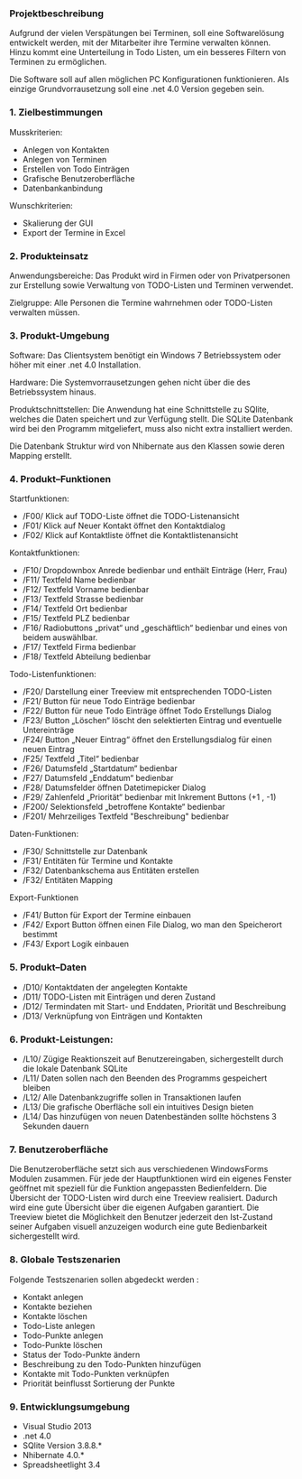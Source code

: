 ### Projektbeschreibung
Aufgrund der vielen Verspätungen bei Terminen, soll eine Softwarelösung entwickelt werden, mit der Mitarbeiter
ihre Termine verwalten können. Hinzu kommt eine Unterteilung in Todo Listen, um ein besseres Filtern von Terminen 
zu ermöglichen.

Die Software soll auf allen möglichen PC Konfigurationen funktionieren. Als einzige Grundvorrausetzung soll eine .net 4.0 Version gegeben sein.


### 1. Zielbestimmungen
Musskriterien:
*	Anlegen von Kontakten
*	Anlegen von Terminen
*	Erstellen von Todo Einträgen
*	Grafische Benutzeroberfläche
*	Datenbankanbindung

Wunschkriterien:
* Skalierung der GUI
* Export der Termine in Excel

### 2. Produkteinsatz
Anwendungsbereiche:
Das Produkt wird in Firmen oder von Privatpersonen zur Erstellung sowie Verwaltung von TODO-Listen und Terminen verwendet.

Zielgruppe:
Alle Personen die Termine wahrnehmen oder TODO-Listen verwalten müssen.

### 3. Produkt-Umgebung
Software:
Das Clientsystem benötigt ein Windows 7 Betriebssystem oder höher mit einer .net 4.0 Installation.

Hardware:
Die Systemvorrausetzungen gehen nicht über die des Betriebssystem hinaus.

Produktschnittstellen:
Die Anwendung hat eine Schnittstelle zu SQlite, welches die Daten speichert und zur Verfügung stellt.
Die SQLite Datenbank wird bei den Programm mitgeliefert, muss also nicht extra installiert werden.

Die Datenbank Struktur wird von Nhibernate aus den Klassen sowie deren Mapping erstellt.

### 4. Produkt–Funktionen
Startfunktionen:
* /F00/ Klick auf TODO-Liste öffnet die TODO-Listenansicht
* /F01/ Klick auf Neuer Kontakt öffnet den Kontaktdialog
* /F02/ Klick auf Kontaktliste öffnet die Kontaktlistenansicht

Kontaktfunktionen:
*	/F10/ Dropdownbox Anrede bedienbar und enthält Einträge (Herr, Frau)
*	/F11/ Textfeld Name bedienbar
*	/F12/ Textfeld Vorname bedienbar
*	/F13/ Textfeld Strasse bedienbar
*	/F14/ Textfeld Ort bedienbar
*	/F15/ Textfeld PLZ bedienbar
*	/F16/ Radiobuttons „privat“ und „geschäftlich“ bedienbar und eines von beidem auswählbar.
*	/F17/ Textfeld Firma bedienbar
*	/F18/ Textfeld Abteilung bedienbar

Todo-Listenfunktionen:
*	/F20/ Darstellung einer Treeview mit entsprechenden TODO-Listen
*	/F21/ Button für neue Todo Einträge bedienbar
*	/F22/ Button für neue Todo Einträge öffnet Todo Erstellungs Dialog
*	/F23/ Button „Löschen“ löscht den selektierten Eintrag und eventuelle Untereinträge
*	/F24/ Button „Neuer Eintrag“ öffnet den Erstellungsdialog für einen neuen Eintrag
*	/F25/ Textfeld „Titel“ bedienbar
*	/F26/ Datumsfeld „Startdatum“ bedienbar
*	/F27/ Datumsfeld „Enddatum“ bedienbar
*	/F28/ Datumsfelder öffnen Datetimepicker Dialog
*	/F29/ Zahlenfeld „Priorität“ bedienbar mit Inkrement Buttons (+1 , -1)
*	/F200/ Selektionsfeld „betroffene Kontakte“ bedienbar
*	/F201/ Mehrzeiliges Textfeld "Beschreibung" bedienbar

Daten-Funktionen:
* /F30/ Schnittstelle zur Datenbank 
* /F31/ Entitäten für Termine und Kontakte 
* /F32/ Datenbankschema aus Entitäten erstellen 
* /F32/ Entitäten Mapping 

Export-Funktionen
* /F41/ Button für Export der Termine einbauen
* /F42/ Export Button öffnen einen File Dialog, wo man den Speicherort bestimmt
* /F43/ Export Logik einbauen

### 5. Produkt–Daten
* /D10/ Kontaktdaten der angelegten Kontakte
* /D11/ TODO-Listen mit Einträgen und deren Zustand
* /D12/ Termindaten mit Start- und Enddaten, Priorität und Beschreibung
* /D13/ Verknüpfung von Einträgen und Kontakten

### 6. Produkt-Leistungen:
* /L10/ Zügige Reaktionszeit auf Benutzereingaben, sichergestellt durch die lokale Datenbank SQLite
* /L11/ Daten sollen nach den Beenden des Programms gespeichert bleiben
* /L12/ Alle Datenbankzugriffe sollen in Transaktionen laufen
* /L13/ Die grafische Oberfläche soll ein intuitives Design bieten
* /L14/ Das hinzufügen von neuen Datenbeständen sollte höchstens 3 Sekunden dauern

### 7. Benutzeroberfläche
Die Benutzeroberfläche setzt sich aus verschiedenen WindowsForms Modulen zusammen.
Für jede der Hauptfunktionen wird ein eigenes Fenster geöffnet mit speziell für die Funktion angepassten Bedienfeldern.
Die Übersicht der TODO-Listen wird durch eine Treeview realisiert. Dadurch wird eine gute Übersicht über die eigenen Aufgaben garantiert.
Die Treeview bietet die Möglichkeit den Benutzer jederzeit den Ist-Zustand seiner Aufgaben visuell anzuzeigen wodurch eine gute Bedienbarkeit sichergestellt wird.

### 8. Globale Testszenarien
Folgende Testszenarien sollen abgedeckt werden :

* Kontakt anlegen
* Kontakte beziehen
* Kontakte löschen
* Todo-Liste anlegen
* Todo-Punkte anlegen
* Todo-Punkte löschen
* Status der Todo-Punkte ändern
* Beschreibung zu den Todo-Punkten hinzufügen
* Kontakte mit Todo-Punkten verknüpfen
* Priorität beinflusst Sortierung der Punkte

### 9. Entwicklungsumgebung
*	Visual Studio 2013
*	.net 4.0
*	SQlite Version 3.8.8.*
*	Nhibernate 4.0.*
*	Spreadsheetlight 3.4
